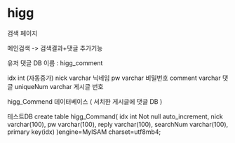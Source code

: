 # higg

검색 페이지 

메인검색 -> 검색결과+댓글 추가기능






유저 댓글 DB 이름 : higg_comment

idx int (자동증가)
nick varchar 닉네임
pw varchar 비밀번호
comment varchar 댓글
uniqueNum varchar 게시글 번호


higg_Commend 데이터베이스 ( 서치한 게시글에 댓글 DB )

테스트DB
create table higg_Command(
	idx int Not null auto_increment,
    nick varchar(100),
    pw varchar(100),
    reply varchar(100),
    searchNum varchar(100),
    primary key(idx)
)engine=MyISAM charset=utf8mb4;





